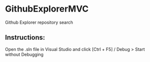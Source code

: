 # GithubExplorerMVC
Github Explorer repository search

## Instructions:
Open the .sln file in Visual Studio and click [Ctrl + F5] / Debug > Start without Debugging
